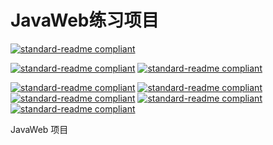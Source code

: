 # JavaWeb练习项目

[![standard-readme compliant](https://img.shields.io/badge/version-1.0.0-blue)](https://github.com/fishZH/JavaWeb)

[![standard-readme compliant](https://img.shields.io/badge/Build-passing-brightgreen)](https://github.com/fishZH/JavaWeb)
[![standard-readme compliant](https://img.shields.io/badge/Java-100%25-brightgreen)](https://github.com/fishZH/JavaWeb)

[![standard-readme compliant](https://img.shields.io/badge/Java-1.8-orange)](https://github.com/fishZH/JavaWeb)
[![standard-readme compliant](https://img.shields.io/badge/Junit-5.7.1-orange)](https://github.com/fishZH/JavaWeb)
[![standard-readme compliant](https://img.shields.io/badge/Druid-1.2.8-orange)](https://github.com/fishZH/JavaWeb)
[![standard-readme compliant](https://img.shields.io/badge/Mysql-5.6-orange)](https://github.com/fishZH/JavaWeb)
[![standard-readme compliant](https://img.shields.io/badge/Tomcat-8.5.7-orange)](https://github.com/fishZH/JavaWeb)

JavaWeb 项目
